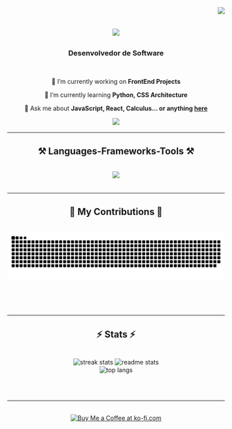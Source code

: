 <img align="right" src="https://visitor-badge.laobi.icu/badge?page_id=guilhermefurla.guilhermefurla" />

<h1 align="center">
    <img src="https://readme-typing-svg.herokuapp.com/?font=Righteous&size=35&center=true&vCenter=true&width=500&height=70&duration=4000&lines=Hi+There!+👋;+I'm+Guilherme+Furlanetti!;" />
</h1>

<h3 align="center">Desenvolvedor de Software</h3>

<br/>

<div align="center">
 
 🔭 I’m currently working on **FrontEnd Projects**
 
 🌱 I’m currently learning **Python, CSS Architecture**

💬 Ask me about **JavaScript, React, Calculus... or anything [here](https://github.com/guilhermefurla/guilhermefurla/issues)**

 </div>
 
<div align="center"> 
<!--   <a href="https://mail.google.com/mail/u/0/?hl=pt-BR#inbox?compose=DmwnWrRrlJJMVxssnQKmsTWbRkrDqGBCzHnWlTvrqHdmlsKPTfGBRzScbsZnlGxwFVMDglWkFmtv">
    <img src="https://img.shields.io/badge/Gmail-333333?style=for-the-badge&logo=gmail&logoColor=red" />
  </a> -->
  <a href="https://www.linkedin.com/in/guilherme-furlanetti-267a00302/" target="_blank">
    <img src="https://img.shields.io/badge/LinkedIn-0077B5?style=for-the-badge&logo=linkedin&logoColor=white" target="_blank" />
  </a>
</div>

 <hr/>
 
<h2 align="center">⚒️ Languages-Frameworks-Tools ⚒️</h2>
<br/>
<div align="center">
    <img src="https://skillicons.dev/icons?i=html,css,javascript,c,react,python,git,github,vscode" />
<!--     <img src="https://skillicons.dev/icons?i=nodejs" /><br> -->
</div>

<br/>
<hr/>

<div align="center">
  <h2>🐍 My Contributions 🐍</h2>
  <br>
  <img alt="snake eating my contributions" src="https://raw.githubusercontent.com/guilhermefurla/guilhermefurla/output/github-contribution-grid-snake.svg" />
  
  <br/><br/><br/>
</div>

<hr/>

<h2 align="center">⚡ Stats ⚡</h2>
<br>
<div align=center>
  <img width=390 src="https://github-readme-streak-stats-guilhermefurla.vercel.app/?user=guilhermefurla&count_private=true&theme=react&border_radius=10" alt="streak stats"/>
  <img width=390 src="https://github-readme-stats-guilhermefurla.vercel.app/api?username=guilhermefurla&count_private=true&show_icons=true&theme=react&rank_icon=github&border_radius=10" alt="readme stats" />
  <br/>
  <img width=325 align="center" src="https://github-readme-stats-guilhermefurla.vercel.app/api/top-langs/?username=guilhermefurla&hide=HTML&langs_count=8&layout=compact&theme=react&border_radius=10&size_weight=0.5&count_weight=0.5&exclude_repo=github-readme-stats" alt="top langs" />
</div>

<br/><br/>

<hr/>

<br/>

<div align="center">
<a href='https://ko-fi.com/V7V4RAK9C' target='_blank'><img height='64' style='border:0px;height:64px;' src='https://storage.ko-fi.com/cdn/kofi1.png?v=3' border='0' alt='Buy Me a Coffee at ko-fi.com' /></a>
</div>

<br/>
